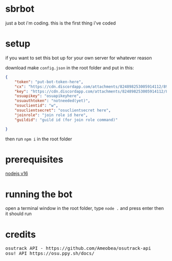 # sbrbot
just a bot i'm coding. this is the first thing i've coded

# setup
if you want to set this bot up for your own server for whatever reason

download
make `config.json` in the root folder and put in this:
```json
{
	"token": "put-bot-token-here",
	"cx": "https://cdn.discordapp.com/attachments/824898253005914112/892674375646584862/HowTo.mp4",
	"key": "https://cdn.discordapp.com/attachments/824898253005914112/892674375646584862/HowTo.mp4",
	"osuapikey": "osuapikeyhere", 
	"osuauthtoken": "notneeded(yet)",
	"osuclientid": "w",
	"osuclientsecret": "osuclientsecret here",
	"joinrole": "join role id here",
	"guildid": "guild id (for join role command)"

}
```
then run `npm i` in the root folder

# prerequisites
[nodejs v16](https://nodejs.org/en/download/)

# running the bot
open a terminal window in the root folder, type `node .` and press enter then it should run

# credits
<pre>
osutrack API - https://github.com/Ameobea/osutrack-api
osu! API https://osu.ppy.sh/docs/
</pre>
